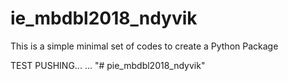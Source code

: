 # ie_mbdbl2018_ndyvik
This is a simple minimal set of codes to create a Python Package

TEST PUSHING...
...
"# pie_mbdbl2018_ndyvik" 
